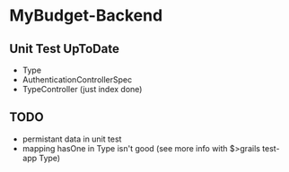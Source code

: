 # MyBudget-Backend

Unit Test UpToDate
--------------
* Type
* AuthenticationControllerSpec
* TypeController (just index done)


TODO
----

* permistant data in unit test
* mapping hasOne in Type isn't good (see more info with $>grails test-app Type)
